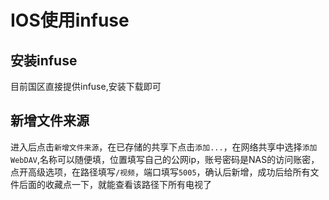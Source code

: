 # IOS使用infuse

## 安装infuse

目前国区直接提供infuse,安装下载即可

## 新增文件来源

进入后点击`新增文件来源`，在已存储的共享下点击`添加...`，在网络共享中选择`添加WebDAV`,名称可以随便填，位置填写自己的公网ip，账号密码是NAS的访问账密，点开高级选项，在路径填写`/视频`，端口填写`5005`，确认后新增，成功后给所有文件后面的收藏点一下，就能查看该路径下所有电视了
